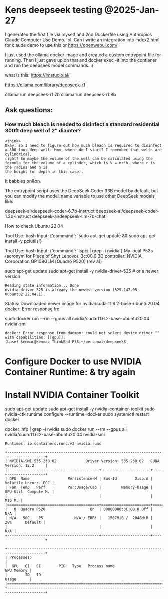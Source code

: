 # Kens deepseek testing @2025-Jan-27

I generated the first file via myself and 2nd Dockerfile using Anthropics Claude Computer Use Demo. lol. 
Can i write an integration into index2.html for claude demo to use this or https://openwebui.com/

I just used the ollama docker image and created a custom entrypoint file for running. Then I just gave up on that and 
docker exec -it into the contianer and run the deepseek model commands. :(

what is this: 
https://lmstudio.ai/


https://ollama.com/library/deepseek-r1


ollama run deepseek-r1:7b
ollama run deepseek-r1:8b


## Ask questions: 

### How much bleach is needed to disinfect a standard residential 300ft deep well of 2" diamter?
```
<think>
Okay, so I need to figure out how much bleach is required to disinfect a 300-foot deep well. Hmm, where do I start? I remember that wells are cylindrical, 
right? So maybe the volume of the well can be calculated using the formula for the volume of a cylinder, which is V = πr²h, where r is the radius and h is 
the height (or depth in this case).

```
It babbles on&on.





The entrypoint script uses the DeepSeek Coder 33B model by default, but you can modify the model_name variable to use other DeepSeek models like:

deepseek-ai/deepseek-coder-6.7b-instruct
deepseek-ai/deepseek-coder-1.3b-instruct
deepseek-ai/deepseek-llm-7b-chat


How to check Ubuntu 22.04 

Tool Use: bash
Input: {'command': 'sudo apt-get update && sudo apt-get install -y pciutils'}

Tool Use: bash
Input: {'command': 'lspci | grep -i nvidia'}
My local P53s (acronym for Piece of Shyt Lenovo).
3c:00.0 3D controller: NVIDIA Corporation GP108GLM [Quadro P520] (rev a1)

sudo apt-get update
sudo apt-get install -y nvidia-driver-525  # or a newer version
```
Reading state information... Done
nvidia-driver-525 is already the newest version (525.147.05-0ubuntu2.22.04.1).
```
Status: Downloaded newer image for nvidia/cuda:11.6.2-base-ubuntu20.04
docker: Error response fro

 sudo docker run --rm --gpus all nvidia/cuda:11.6.2-base-ubuntu20.04 nvidia-smi
```Status: Downloaded newer image for nvidia/cuda:11.6.2-base-ubuntu20.04
docker: Error response from daemon: could not select device driver "" with capabilities: [[gpu]].
(base) kenmac@kenmac-ThinkPad-P53:~/personal/deepseek$ 
```

# Configure Docker to use NVIDIA Container Runtime: & try again
# Install NVIDIA Container Toolkit
sudo apt-get update
sudo apt-get install -y nvidia-container-toolkit
sudo nvidia-ctk runtime configure --runtime=docker
sudo systemctl restart docker

docker info | grep -i nvidia
sudo docker run --rm --gpus all nvidia/cuda:11.6.2-base-ubuntu20.04 nvidia-smi
```
Runtimes: io.containerd.runc.v2 nvidia runc

+---------------------------------------------------------------------------------------+
| NVIDIA-SMI 535.230.02             Driver Version: 535.230.02   CUDA Version: 12.2     |
|-----------------------------------------+----------------------+----------------------+
| GPU  Name                 Persistence-M | Bus-Id        Disp.A | Volatile Uncorr. ECC |
| Fan  Temp   Perf          Pwr:Usage/Cap |         Memory-Usage | GPU-Util  Compute M. |
|                                         |                      |               MIG M. |
|=========================================+======================+======================|
|   0  Quadro P520                    On  | 00000000:3C:00.0 Off |                  N/A |
| N/A   50C    P5              N/A / ERR! |   1507MiB /  2048MiB |     28%      Default |
|                                         |                      |                  N/A |
+-----------------------------------------+----------------------+----------------------+
                                                                                         
+---------------------------------------------------------------------------------------+
| Processes:                                                                            |
|  GPU   GI   CI        PID   Type   Process name                            GPU Memory |
|        ID   ID                                                             Usage      |
|=======================================================================================|
+---------------------------------------------------------------------------------------+
```



